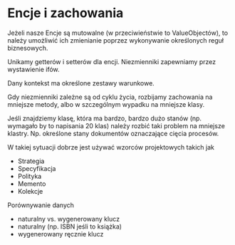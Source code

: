 # Encje i zachowania

Jeżeli nasze Encje są mutowalne (w przeciwieństwie to ValueObjectów), to należy umożliwić ich zmienianie poprzez wykonywanie określonych reguł biznesowych.

Unikamy getterów i setterów dla encji. Niezmienniki zapewniamy przez wystawienie ifów.

Dany kontekst ma określone zestawy warunkowe.

Gdy niezmienniki zależne są od cyklu życia, rozbijamy zachowania na mniejsze metody, albo w szczególnym wypadku na mniejsze klasy.

Jeśli znajdziemy klasę, która ma bardzo, bardzo dużo stanów (np. wymagało by to napisania 20 klas) należy rozbić taki problem na mniejsze klastry. Np. określone stany dokumentów oznaczające cięcia procesów.

W takiej sytuacji dobrze jest używać wzorców projektowych takich jak&#x20;

* Strategia
* Specyfikacja
* Polityka
* Memento
* Kolekcje

Porównywanie danych

* naturalny vs. wygenerowany klucz
* naturalny (np. ISBN jeśli to książka)
* wygenerowany ręcznie klucz
